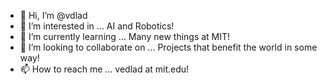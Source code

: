 - 👋 Hi, I’m @vdlad
- 👀 I’m interested in ... AI and Robotics!
- 🌱 I’m currently learning ... Many new things at MIT! 
- 💞️ I’m looking to collaborate on ... Projects that benefit the world in some way!
- 📫 How to reach me ... vedlad at mit.edu!

<!---
vdlad/vdlad is a ✨ special ✨ repository because its `README.md` (this file) appears on your GitHub profile.
You can click the Preview link to take a look at your changes.
--->
